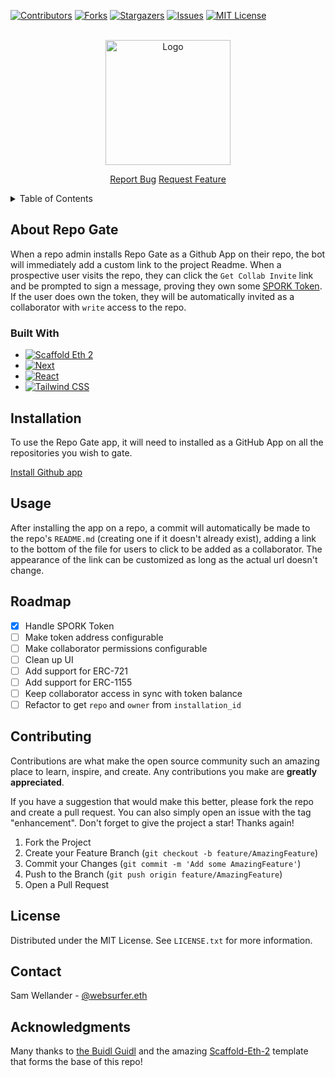 <a name="readme-top"></a>

[![Contributors][contributors-shield]][contributors-url]
[![Forks][forks-shield]][forks-url]
[![Stargazers][stars-shield]][stars-url]
[![Issues][issues-shield]][issues-url]
[![MIT License][license-shield]][license-url]

<br />
<div align="center">
  <a href="https://github.com/swellander/repo-gate">
    <img src="https://github.com/swellander/repo-gate/assets/22231097/1669e995-30a9-4403-9c24-0961672e1518" alt="Logo" width="200" height="200">
  </a>

  <p align="center">
    <a href="https://github.com/swellander/repo-gate/issues">Report Bug</a>
    <a href="https://github.com/swellander/repo-gate/issues">Request Feature</a>
  </p>
</div>

<details>
  <summary>Table of Contents</summary>
  <ol>
    <li>
      <a href="#about-the-project">About The Project</a>
      <ul>
        <li><a href="#built-with">Built With</a></li>
      </ul>
    </li>
    <li>
      <a href="#getting-started">Getting Started</a>
      <ul>
        <li><a href="#prerequisites">Prerequisites</a></li>
        <li><a href="#installation">Installation</a></li>
      </ul>
    </li>
    <li><a href="#usage">Usage</a></li>
    <li><a href="#roadmap">Roadmap</a></li>
    <li><a href="#contributing">Contributing</a></li>
    <li><a href="#license">License</a></li>
    <li><a href="#contact">Contact</a></li>
    <li><a href="#acknowledgments">Acknowledgments</a></li>
  </ol>
</details>

## About Repo Gate

When a repo admin installs Repo Gate as a Github App on their repo, the bot will immediately add a custom link to the project Readme. When a prospective user visits the repo, they can click the `Get Collab Invite` link and be prompted to sign a message, proving they own some [SPORK Token](https://polygonscan.com/token/0x9ca6a77c8b38159fd2da9bd25bc3e259c33f5e39). If the user does own the token, they will be automatically invited as a collaborator with `write` access to the repo.

### Built With

- [![Scaffold Eth 2][Scaffold-Eth-2]][SE2-url]
- [![Next][Next.js]][Next-url]
- [![React][React.js]][React-url]
- [![Tailwind CSS][TailwindCSS]][TailwindCSS-url]

## Installation

To use the Repo Gate app, it will need to installed as a GitHub App on all the repositories you wish to gate.

[Install Github app](https://github.com/apps/repo-gate)

## Usage

After installing the app on a repo, a commit will automatically be made to the repo's `README.md` (creating one if it doesn't already exist), adding a link to the bottom of the file for users to click to be added as a collaborator. The appearance of the link can be customized as long as the actual url doesn't change.

## Roadmap

- [x] Handle SPORK Token
- [ ] Make token address configurable
- [ ] Make collaborator permissions configurable
- [ ] Clean up UI
- [ ] Add support for ERC-721
- [ ] Add support for ERC-1155
- [ ] Keep collaborator access in sync with token balance
- [ ] Refactor to get `repo` and `owner` from `installation_id`

## Contributing

Contributions are what make the open source community such an amazing place to learn, inspire, and create. Any contributions you make are **greatly appreciated**.

If you have a suggestion that would make this better, please fork the repo and create a pull request. You can also simply open an issue with the tag "enhancement".
Don't forget to give the project a star! Thanks again!

1. Fork the Project
2. Create your Feature Branch (`git checkout -b feature/AmazingFeature`)
3. Commit your Changes (`git commit -m 'Add some AmazingFeature'`)
4. Push to the Branch (`git push origin feature/AmazingFeature`)
5. Open a Pull Request

## License

Distributed under the MIT License. See `LICENSE.txt` for more information.

## Contact

Sam Wellander - [@websurfer.eth](https://warpcast.com/websurfer.eth)

## Acknowledgments

Many thanks to [the Buidl Guidl](https://buidlguidl.com/) and the amazing [Scaffold-Eth-2](https://github.com/scaffold-eth/scaffold-eth-2) template that forms the base of this repo!

[contributors-shield]: https://img.shields.io/github/contributors/swellander/repo-gate.svg?style=for-the-badge
[contributors-url]: https://github.com/swellander/repo-gate/graphs/contributors
[forks-shield]: https://img.shields.io/github/forks/swellander/repo-gate.svg?style=for-the-badge
[forks-url]: https://github.com/swellander/repo-gate/network/members
[stars-shield]: https://img.shields.io/github/stars/swellander/repo-gate.svg?style=for-the-badge
[stars-url]: https://github.com/swellander/repo-gate/stargazers
[issues-shield]: https://img.shields.io/github/issues/swellander/repo-gate.svg?style=for-the-badge
[issues-url]: https://github.com/swellander/repo-gate/issues
[license-shield]: https://img.shields.io/github/license/swellander/repo-gate.svg?style=for-the-badge
[license-url]: https://github.com/swellander/repo-gate/blob/master/LICENSE.txt
[Next.js]: https://img.shields.io/badge/next.js-000000?style=for-the-badge&logo=nextdotjs&logoColor=white
[Next-url]: https://nextjs.org/
[React.js]: https://img.shields.io/badge/React-20232A?style=for-the-badge&logo=react&logoColor=61DAFB
[React-url]: https://reactjs.org/
[TailwindCSS]: https://img.shields.io/badge/tailwindcss-0F172A?&logo=tailwindcss
[TailwindCSS-url]: https://tailwindcss.com/
[Scaffold-Eth-2]: https://img.shields.io/badge/SE2-v.0.0.34-2
[SE2-url]: https://github.com/scaffold-eth/scaffold-eth-2
